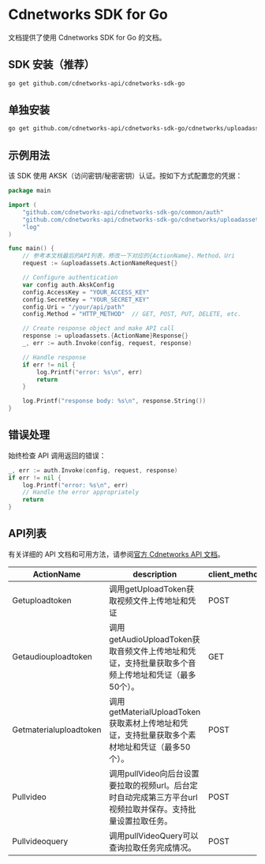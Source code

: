 # Cdnetworks SDK for Go

文档提供了使用 Cdnetworks SDK for Go 的文档。

## SDK 安装（推荐）

```bash
go get github.com/cdnetworks-api/cdnetworks-sdk-go
```

## 单独安装

```bash
go get github.com/cdnetworks-api/cdnetworks-sdk-go/cdnetworks/uploadassets
```

## 示例用法

该 SDK 使用 AKSK（访问密钥/秘密密钥）认证。按如下方式配置您的凭据：

```go
package main

import (
    "github.com/cdnetworks-api/cdnetworks-sdk-go/common/auth"
    "github.com/cdnetworks-api/cdnetworks-sdk-go/cdnetworks/uploadassets"
    "log"
)

func main() {
    // 参考本文档最后的API列表，修改一下对应的{ActionName}、Method、Uri
    request := &uploadassets.ActionNameRequest{}

    // Configure authentication
    var config auth.AkskConfig
    config.AccessKey = "YOUR_ACCESS_KEY"
    config.SecretKey = "YOUR_SECRET_KEY"
    config.Uri = "/your/api/path"
    config.Method = "HTTP_METHOD"  // GET, POST, PUT, DELETE, etc.

    // Create response object and make API call
    response := uploadassets.{ActionName}Response{}
    _, err := auth.Invoke(config, request, response)

    // Handle response
    if err != nil {
        log.Printf("error: %s\n", err)
        return
    }

    log.Printf("response body: %s\n", response.String())
}
```

## 错误处理

始终检查 API 调用返回的错误：

```go
_, err := auth.Invoke(config, request, response)
if err != nil {
    log.Printf("error: %s\n", err)
    // Handle the error appropriately
    return
}
```

## API列表
有关详细的 API 文档和可用方法，请参阅[官方 Cdnetworks API 文档](https://docs.cdnetworks.com/en/cdn/apidocs)。

| ActionName | description | client_methods | uri |
| --- | --- | --- | --- |
| Getuploadtoken | 调用getUploadToken获取视频文件上传地址和凭证 | POST | /vod/videoManage/getUploadToken |
| Getaudiouploadtoken | 调用getAudioUploadToken获取音频文件上传地址和凭证，支持批量获取多个音频上传地址和凭证（最多50个）。 | GET | /vod/audioManage/getAudioUploadToken |
| Getmaterialuploadtoken | 调用getMaterialUploadToken获取素材上传地址和凭证，支持批量获取多个素材地址和凭证（最多50个）。 | POST | /vod/material/getMaterialUploadToken |
| Pullvideo | 调用pullVideo向后台设置要拉取的视频url。后台定时自动完成第三方平台url视频拉取并保存。支持批量设置拉取任务。 | POST | /vod/videoManage/pullVideo |
| Pullvideoquery | 调用pullVideoQuery可以查询拉取任务完成情况。 | POST | /vod/videoManage/pullVideoQuery |